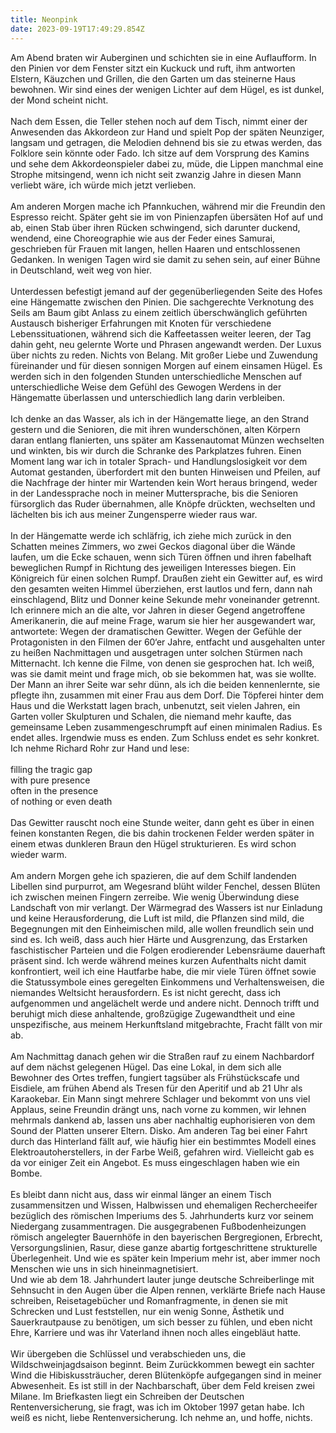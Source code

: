 ```yaml
---
title: Neonpink
date: 2023-09-19T17:49:29.854Z
---
```

Am Abend braten wir Auberginen und schichten sie in eine Auflaufform. In den Pinien vor dem Fenster sitzt ein Kuckuck und ruft, ihm antworten Elstern, Käuzchen und Grillen, die den Garten um das steinerne Haus bewohnen. Wir sind eines der wenigen Lichter auf dem Hügel, es ist dunkel, der Mond scheint nicht.\
\
Nach dem Essen, die Teller stehen noch auf dem Tisch, nimmt einer der Anwesenden das Akkordeon zur Hand und spielt Pop der späten Neunziger, langsam und getragen, die Melodien dehnend bis sie zu etwas werden, das Folklore sein könnte oder Fado. Ich sitze auf dem Vorsprung des Kamins und sehe dem Akkordeonspieler dabei zu, müde, die Lippen manchmal eine Strophe mitsingend, wenn ich nicht seit zwanzig Jahre in diesen Mann verliebt wäre, ich würde mich jetzt verlieben.\
\
Am anderen Morgen mache ich Pfannkuchen, während mir die Freundin den Espresso reicht. Später geht sie im von Pinienzapfen übersäten Hof auf und ab, einen Stab über ihren Rücken schwingend, sich darunter duckend, wendend, eine Choreographie wie aus der Feder eines Samurai, geschrieben für Frauen mit langen, hellen Haaren und entschlossenen Gedanken. In wenigen Tagen wird sie damit zu sehen sein, auf einer Bühne in Deutschland, weit weg von hier.\
\
Unterdessen befestigt jemand auf der gegenüberliegenden Seite des Hofes eine Hängematte zwischen den Pinien. Die sachgerechte Verknotung des Seils am Baum gibt Anlass zu einem zeitlich überschwänglich geführten Austausch bisheriger Erfahrungen mit Knoten für verschiedene Lebenssituationen, während sich die Kaffeetassen weiter leeren, der Tag dahin geht, neu gelernte Worte und Phrasen angewandt werden. Der Luxus über nichts zu reden. Nichts von Belang. Mit großer Liebe und Zuwendung füreinander und für diesen sonnigen Morgen auf einem einsamen Hügel. Es werden sich in den folgenden Stunden unterschiedliche Menschen auf unterschiedliche Weise dem Gefühl des Gewogen Werdens in der Hängematte überlassen und unterschiedlich lang darin verbleiben.\
\
Ich denke an das Wasser, als ich in der Hängematte liege, an den Strand gestern und die Senioren, die mit ihren wunderschönen, alten Körpern daran entlang flanierten, uns später am Kassenautomat Münzen wechselten und winkten, bis wir durch die Schranke des Parkplatzes fuhren. Einen Moment lang war ich in totaler Sprach- und Handlungslosigkeit vor dem Automat gestanden, überfordert mit den bunten Hinweisen und Pfeilen, auf die Nachfrage der hinter mir Wartenden kein Wort heraus bringend, weder in der Landessprache noch in meiner Muttersprache, bis die Senioren fürsorglich das Ruder übernahmen, alle Knöpfe drückten, wechselten und lächelten bis ich aus meiner Zungensperre wieder raus war.\
\
In der Hängematte werde ich schläfrig, ich ziehe mich zurück in den Schatten meines Zimmers, wo zwei Geckos diagonal über die Wände laufen, um die Ecke schauen, wenn sich Türen öffnen und ihren fabelhaft beweglichen Rumpf in Richtung des jeweiligen Interesses biegen. Ein Königreich für einen solchen Rumpf. Draußen zieht ein Gewitter auf, es wird den gesamten weiten Himmel überziehen, erst lautlos und fern, dann nah einschlagend, Blitz und Donner keine Sekunde mehr voneinander getrennt. Ich erinnere mich an die alte, vor Jahren in dieser Gegend angetroffene Amerikanerin, die auf meine Frage, warum sie hier her ausgewandert war, antwortete: Wegen der dramatischen Gewitter. Wegen der Gefühle der Protagonisten in den Filmen der 60‘er Jahre, entfacht und ausgehalten unter zu heißen Nachmittagen und ausgetragen unter solchen Stürmen nach Mitternacht. Ich kenne die Filme, von denen sie gesprochen hat. Ich weiß, was sie damit meint und frage mich, ob sie bekommen hat, was sie wollte. Der Mann an ihrer Seite war sehr dünn, als ich die beiden kennenlernte, sie pflegte ihn, zusammen mit einer Frau aus dem Dorf. Die Töpferei hinter dem Haus und die Werkstatt lagen brach, unbenutzt, seit vielen Jahren, ein Garten voller Skulpturen und Schalen, die niemand mehr kaufte, das gemeinsame Leben zusammengeschrumpft auf einen minimalen Radius. Es endet alles. Irgendwie muss es enden. Zum Schluss endet es sehr konkret. Ich nehme Richard Rohr zur Hand und lese:\
\
filling the tragic gap\
with pure presence\
often in the presence\
of nothing or even death\
\
Das Gewitter rauscht noch eine Stunde weiter, dann geht es über in einen feinen konstanten Regen, die bis dahin trockenen Felder werden später in einem etwas dunkleren Braun den Hügel strukturieren. Es wird schon wieder warm.\
\
Am andern Morgen gehe ich spazieren, die auf dem Schilf landenden Libellen sind purpurrot, am Wegesrand blüht wilder Fenchel, dessen Blüten ich zwischen meinen Fingern zerreibe. Wie wenig Überwindung diese Landschaft von mir verlangt. Der Wärmegrad des Wassers ist nur Einladung und keine Herausforderung, die Luft ist mild, die Pflanzen sind mild, die Begegnungen mit den Einheimischen mild, alle wollen freundlich sein und sind es. Ich weiß, dass auch hier Härte und Ausgrenzung, das Erstarken faschistischer Parteien und die Folgen erodierender Lebensräume dauerhaft präsent sind. Ich werde während meines kurzen Aufenthalts nicht damit konfrontiert, weil ich eine Hautfarbe habe, die mir viele Türen öffnet sowie die Statussymbole eines geregelten Einkommens und Verhaltensweisen, die niemandes Weltsicht herausfordern. Es ist nicht gerecht, dass ich aufgenommen und angelächelt werde und andere nicht. Dennoch trifft und beruhigt mich diese anhaltende, großzügige Zugewandtheit und eine unspezifische, aus meinem Herkunftsland mitgebrachte, Fracht fällt von mir ab.\
\
Am Nachmittag danach gehen wir die Straßen rauf zu einem Nachbardorf auf dem nächst gelegenen Hügel. Das eine Lokal, in dem sich alle Bewohner des Ortes treffen, fungiert tagsüber als Frühstückscafe und Eisdiele, am frühen Abend als Tresen für den Aperitif und ab 21 Uhr als Karaokebar. Ein Mann singt mehrere Schlager und bekommt von uns viel Applaus, seine Freundin drängt uns, nach vorne zu kommen, wir lehnen mehrmals dankend ab, lassen uns aber nachhaltig euphorisieren von dem Sound der Platten unserer Eltern. Disko. Am anderen Tag bei einer Fahrt durch das Hinterland fällt auf, wie häufig hier ein bestimmtes Modell eines Elektroautoherstellers, in der Farbe Weiß, gefahren wird. Vielleicht gab es da vor einiger Zeit ein Angebot. Es muss eingeschlagen haben wie ein Bombe.\
\
Es bleibt dann nicht aus, dass wir einmal länger an einem Tisch zusammensitzen und Wissen, Halbwissen und ehemaligen Rechercheeifer bezüglich des römischen Imperiums des 5. Jahrhunderts kurz vor seinem Niedergang zusammentragen. Die ausgegrabenen Fußbodenheizungen römisch angelegter Bauernhöfe in den bayerischen Bergregionen, Erbrecht, Versorgungslinien, Rasur, diese ganze abartig fortgeschrittene strukturelle Überlegenheit. Und wie es später kein Imperium mehr ist, aber immer noch Menschen wie uns in sich hineinmagnetisiert.\
Und wie ab dem 18. Jahrhundert lauter junge deutsche Schreiberlinge mit Sehnsucht in den Augen über die Alpen rennen, verklärte Briefe nach Hause schreiben, Reisetagebücher und Romanfragmente, in denen sie mit Schrecken und Lust feststellen, nur ein wenig Sonne, Ästhetik und Sauerkrautpause zu benötigen, um sich besser zu fühlen, und eben nicht Ehre, Karriere und was ihr Vaterland ihnen noch alles eingebläut hatte.\
\
Wir übergeben die Schlüssel und verabschieden uns, die Wildschweinjagdsaison beginnt. Beim Zurückkommen bewegt ein sachter Wind die Hibiskussträucher, deren Blütenköpfe aufgegangen sind in meiner Abwesenheit. Es ist still in der Nachbarschaft, über dem Feld kreisen zwei Milane. Im Briefkasten liegt ein Schreiben der Deutschen Rentenversicherung, sie fragt, was ich im Oktober 1997 getan habe. Ich weiß es nicht, liebe Rentenversicherung. Ich nehme an, und hoffe, nichts.